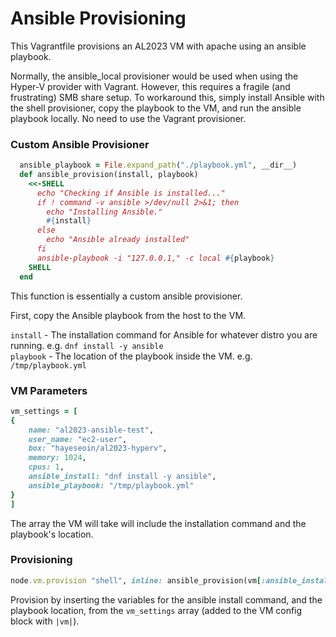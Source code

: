 # Ansible Provisioning

This Vagrantfile provisions an AL2023 VM with apache using an ansible playbook. 

Normally, the ansible_local provisioner would be used when using the Hyper-V provider with Vagrant. However, this requires a fragile (and frustrating) SMB share setup. To workaround this, simply install Ansible with the shell provisioner, copy the playbook to the VM, and run the ansible playbook locally. No need to use the Vagrant provisioner. 

### Custom Ansible Provisioner 

```ruby
  ansible_playbook = File.expand_path("./playbook.yml", __dir__)
  def ansible_provision(install, playbook)
    <<-SHELL
      echo "Checking if Ansible is installed..."
      if ! command -v ansible >/dev/null 2>&1; then
        echo "Installing Ansible."
        #{install}
      else
        echo "Ansible already installed"
      fi
      ansible-playbook -i "127.0.0.1," -c local #{playbook}
    SHELL
  end
  ```
This function is essentially a custom ansible provisioner. 

First, copy the Ansible playbook from the host to the VM.

`install` - The installation command for Ansible for whatever distro you are running. e.g. `dnf install -y ansible`  
`playbook` - The location of the playbook inside the VM. e.g. `/tmp/playbook.yml`

### VM Parameters 

```ruby
vm_settings = [ 
{   
    name: "al2023-ansible-test",
    user_name: "ec2-user",
    box: "hayeseoin/al2023-hyperv",
    memory: 1024, 
    cpus: 1,
    ansible_install: "dnf install -y ansible",
    ansible_playbook: "/tmp/playbook.yml"
}
]
  ```
The array the VM will take will include the installation command and the playbook's location.

### Provisioning

```ruby
node.vm.provision "shell", inline: ansible_provision(vm[:ansible_install], vm[:ansible_playbook])
```
Provision by inserting the variables for the ansible install command, and the playbook location, from the `vm_settings` array (added to the VM config block with `|vm|`).